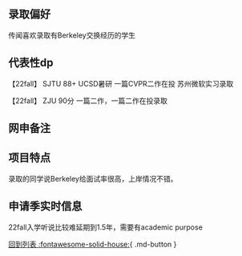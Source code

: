 ## 录取偏好
传闻喜欢录取有Berkeley交换经历的学生
## 代表性dp
【22fall】 SJTU 88+ UCSD暑研 一篇CVPR二作在投 苏州微软实习录取

【22fall】 ZJU 90分 一篇二作，一篇二作在投录取
## 网申备注

## 项目特点
录取的同学说Berkeley给面试率很高，上岸情况不错。
## 申请季实时信息
22fall入学听说比较难延期到1.5年，需要有academic purpose

[回到列表 :fontawesome-solid-house:](选校梯度.md){ .md-button }
